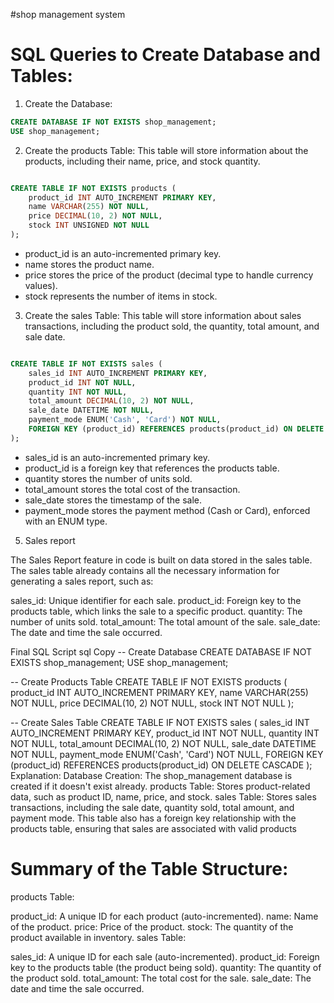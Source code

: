#shop management system 

# SQL Queries to Create Database and Tables:
1. Create the Database:
```sql
CREATE DATABASE IF NOT EXISTS shop_management;
USE shop_management;
```
2. Create the products Table:
This table will store information about the products, including their name, price, and stock quantity.

```sql

CREATE TABLE IF NOT EXISTS products (
    product_id INT AUTO_INCREMENT PRIMARY KEY,
    name VARCHAR(255) NOT NULL,
    price DECIMAL(10, 2) NOT NULL,
    stock INT UNSIGNED NOT NULL
);

```
- product_id is an auto-incremented primary key.
- name stores the product name.
- price stores the price of the product (decimal type to handle currency values).
- stock represents the number of items in stock.


3. Create the sales Table:
This table will store information about sales transactions, including the product sold, the quantity, total amount, and sale date.

```sql

CREATE TABLE IF NOT EXISTS sales (
    sales_id INT AUTO_INCREMENT PRIMARY KEY,
    product_id INT NOT NULL,
    quantity INT NOT NULL,
    total_amount DECIMAL(10, 2) NOT NULL,
    sale_date DATETIME NOT NULL,
    payment_mode ENUM('Cash', 'Card') NOT NULL,
    FOREIGN KEY (product_id) REFERENCES products(product_id) ON DELETE CASCADE
);
```

- sales_id is an auto-incremented primary key.
- product_id is a foreign key that references the products table.
- quantity stores the number of units sold.
- total_amount stores the total cost of the transaction.
- sale_date stores the timestamp of the sale.
- payment_mode stores the payment method (Cash or Card), enforced with an ENUM type.


5. Sales report

The Sales Report feature in code is built on data stored in the sales table. The sales table already contains all the necessary information for generating a sales report, such as:

sales_id: Unique identifier for each sale.
product_id: Foreign key to the products table, which links the sale to a specific product.
quantity: The number of units sold.
total_amount: The total amount of the sale.
sale_date: The date and time the sale occurred.

Final SQL Script
sql
Copy
-- Create Database
CREATE DATABASE IF NOT EXISTS shop_management;
USE shop_management;

-- Create Products Table
CREATE TABLE IF NOT EXISTS products (
    product_id INT AUTO_INCREMENT PRIMARY KEY,
    name VARCHAR(255) NOT NULL,
    price DECIMAL(10, 2) NOT NULL,
    stock INT NOT NULL
);

-- Create Sales Table
CREATE TABLE IF NOT EXISTS sales (
    sales_id INT AUTO_INCREMENT PRIMARY KEY,
    product_id INT NOT NULL,
    quantity INT NOT NULL,
    total_amount DECIMAL(10, 2) NOT NULL,
    sale_date DATETIME NOT NULL,
    payment_mode ENUM('Cash', 'Card') NOT NULL,
    FOREIGN KEY (product_id) REFERENCES products(product_id) ON DELETE CASCADE
);
Explanation:
Database Creation:
The shop_management database is created if it doesn't exist already.
products Table:
Stores product-related data, such as product ID, name, price, and stock.
sales Table:
Stores sales transactions, including the sale date, quantity sold, total amount, and payment mode. This table also has a foreign key relationship with the products table, ensuring that sales are associated with valid products


# Summary of the Table Structure:
products Table:

product_id: A unique ID for each product (auto-incremented).
name: Name of the product.
price: Price of the product.
stock: The quantity of the product available in inventory.
sales Table:

sales_id: A unique ID for each sale (auto-incremented).
product_id: Foreign key to the products table (the product being sold).
quantity: The quantity of the product sold.
total_amount: The total cost for the sale.
sale_date: The date and time the sale occurred.
